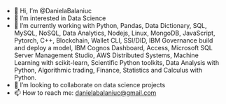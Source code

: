 - 👋 Hi, I’m @DanielaBalaniuc
- 👀 I’m interested in Data Science
- 🌱 I’m currently working with Python, Pandas, Data Dictionary, SQL, MySQL, NoSQL, Data Analytics, Nodejs, Linux, MongoDB, JavaScript, Pytorch, C++, Blockchain, Wallet CLI, SSI/DID, IBM Governance build and deploy a model, IBM Cognos Dashboard, Access, Microsoft SQL Server Management Studio, AWS Distributed Systems, Machine Learning with scikit-learn, Scientific Python toolkits, Data Analysis with Python, Algorithmic trading, Finance, Statistics and Calculus with Python.
- 💞️ I’m looking to collaborate on data science projects
- 📫 How to reach me: danielabalaniuc@gmail.com

<!---
DanielaBalaniuc/DanielaBalaniuc is a ✨ special ✨ repository because its `README.md` (this file) appears on your GitHub profile.
You can click the Preview link to take a look at your changes.
--->

